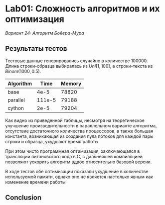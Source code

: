 # Lab01: Сложность алгоритмов и их оптимизация

*Вариант 24: Алгоритм Бойера-Мура*




## Результаты тестов

Тестовые данные генерировались случайно в количестве 100000.
Длина строки-образца выбиралась из $Uni[1, 100]$, а строки-текста
из $Binom(1000, 0.5)$.

|Algorithm|Time|Memory|
|---|---|---|
|base|4e-5|78820|
|parallel|111e-5|79188|
|cython|2e-5|79204|

Как видно из приведенной таблицы, несмотря на теоретическое
улучшение производительности в параллельном варианте алгоритма,
отсутствие достаточного количества процессоров, а также большая
константа, возникающая из создания пула потоков для каждой пары
строки и образца, ухудшают время работы.

При этом чисто программная оптимизация, заключающаяся в трансляции питоновского кода в C, с дальнейшей компиляцией позволяют ускорить алгоритм вдвое относительно базовой версии.

В ходе тестов обе оптимизации показали ухудшение в количестве используемой памяти, однако оно не является настолько явным как изменение времени работы

## Conclusion